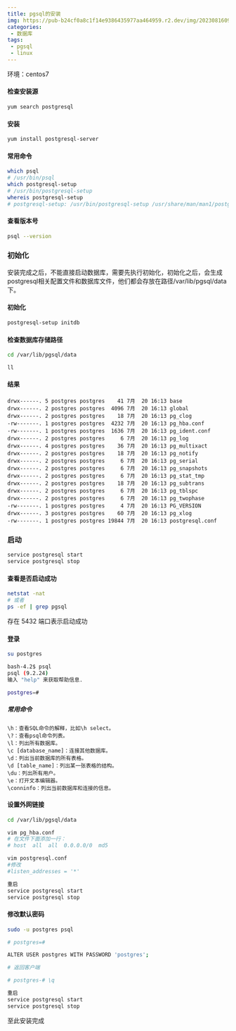 ```yaml
---
title: pgsql的安装
img: https://pub-b24cf0a8c1f14e9386435977aa464959.r2.dev/img/20230816091040.png
categories:
 - 数据库
tags:
 - pgsql
 - linux
---
```


环境：centos7

#### 检查安装源

```sh
yum search postgresql
```

#### 安装

```sh
yum install postgresql-server
```

#### 常用命令

```sh
which psql
# /usr/bin/psql
which postgresql-setup
# /usr/bin/postgresql-setup
whereis postgresql-setup
# postgresql-setup: /usr/bin/postgresql-setup /usr/share/man/man1/postgresql-setup.1.gz
```

#### 查看版本号

```sh
psql --version
```

### 初始化

安装完成之后，不能直接启动数据库，需要先执行初始化，初始化之后，会生成postgresql相关配置文件和数据库文件，他们都会存放在路径/var/lib/pgsql/data下。

#### 初始化

```sh
postgresql-setup initdb
```

#### 检查数据库存储路径

```sh
cd /var/lib/pgsql/data

ll
```

#### 结果

```
drwx------. 5 postgres postgres    41 7月  20 16:13 base
drwx------. 2 postgres postgres  4096 7月  20 16:13 global
drwx------. 2 postgres postgres    18 7月  20 16:13 pg_clog
-rw-------. 1 postgres postgres  4232 7月  20 16:13 pg_hba.conf
-rw-------. 1 postgres postgres  1636 7月  20 16:13 pg_ident.conf
drwx------. 2 postgres postgres     6 7月  20 16:13 pg_log
drwx------. 4 postgres postgres    36 7月  20 16:13 pg_multixact
drwx------. 2 postgres postgres    18 7月  20 16:13 pg_notify
drwx------. 2 postgres postgres     6 7月  20 16:13 pg_serial
drwx------. 2 postgres postgres     6 7月  20 16:13 pg_snapshots
drwx------. 2 postgres postgres     6 7月  20 16:13 pg_stat_tmp
drwx------. 2 postgres postgres    18 7月  20 16:13 pg_subtrans
drwx------. 2 postgres postgres     6 7月  20 16:13 pg_tblspc
drwx------. 2 postgres postgres     6 7月  20 16:13 pg_twophase
-rw-------. 1 postgres postgres     4 7月  20 16:13 PG_VERSION
drwx------. 3 postgres postgres    60 7月  20 16:13 pg_xlog
-rw-------. 1 postgres postgres 19844 7月  20 16:13 postgresql.conf
```

### 启动

```sh
service postgresql start
service postgresql stop
```

#### 查看是否启动成功

```sh
netstat -nat
# 或者
ps -ef | grep pgsql
```

存在 5432 端口表示启动成功

#### 登录

```sh
su postgres 

bash-4.2$ psql
psql (9.2.24)
输入 "help" 来获取帮助信息.

postgres=#
```

##### 常用命令

```
\h：查看SQL命令的解释，比如\h select。
\?：查看psql命令列表。
\l：列出所有数据库。
\c [database_name]：连接其他数据库。
\d：列出当前数据库的所有表格。
\d [table_name]：列出某一张表格的结构。
\du：列出所有用户。
\e：打开文本编辑器。
\conninfo：列出当前数据库和连接的信息。
```

#### 设置外网链接

```sh
cd /var/lib/pgsql/data

vim pg_hba.conf
# 在文件下面添加一行：
# host  all  all  0.0.0.0/0  md5

vim postgresql.conf 
#修改
#listen_addresses = '*' 

重启
service postgresql start
service postgresql stop
```

#### 修改默认密码

```sh
sudo -u postgres psql

# postgres=# 

ALTER USER postgres WITH PASSWORD 'postgres';

# 返回客户端

# postgres-# \q

重启
service postgresql start
service postgresql stop
```

至此安装完成

